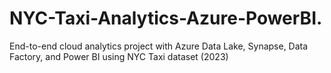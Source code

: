 # NYC-Taxi-Analytics-Azure-PowerBI.
End-to-end cloud analytics project with Azure Data Lake, Synapse, Data Factory, and Power BI using NYC Taxi dataset (2023)
